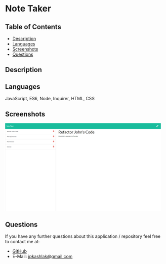 # Note Taker
## Table of Contents
* [Description](#description)
* [Languages](#languages)
* [Screenshots](#screenshots)
* [Questions](#questions)

## Description


## Languages
 JavaScript, ES6, Node, Inquirer, HTML, CSS

## Screenshots
![screenshot1](./images/screenshot1.png)

## Questions
If you have any further questions about this application / repository feel free to contact me at: 
* [GitHub](https://github.com/jpkashlak)
* E-Mail: jpkashlak@gmail.com
